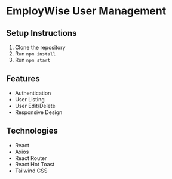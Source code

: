 # EmployWise User Management

## Setup Instructions

1. Clone the repository
2. Run `npm install`
3. Run `npm start`

## Features

- Authentication
- User Listing
- User Edit/Delete
- Responsive Design

## Technologies

- React
- Axios
- React Router
- React Hot Toast
- Tailwind CSS
